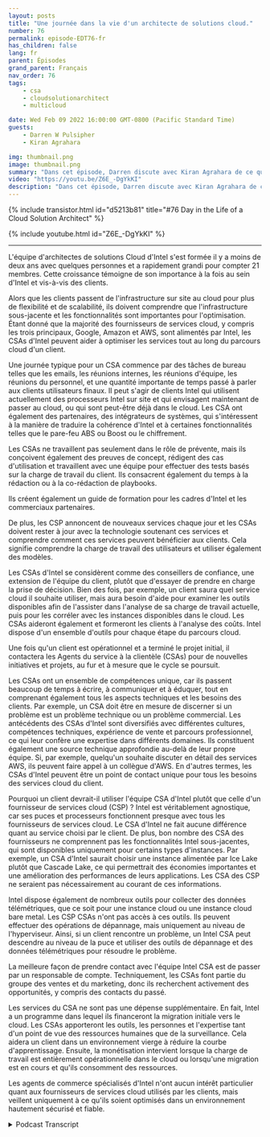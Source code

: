 ```yaml
---
layout: posts
title: "Une journée dans la vie d'un architecte de solutions cloud."
number: 76
permalink: episode-EDT76-fr
has_children: false
lang: fr
parent: Épisodes
grand_parent: Français
nav_order: 76
tags:
    - csa
    - cloudsolutionarchitect
    - multicloud

date: Wed Feb 09 2022 16:00:00 GMT-0800 (Pacific Standard Time)
guests:
    - Darren W Pulsipher
    - Kiran Agrahara

img: thumbnail.png
image: thumbnail.png
summary: "Dans cet épisode, Darren discute avec Kiran Agrahara de ce que les architectes de solutions Cloud d'Intel (CSA) font dans une journée pour bénéficier non seulement aux fournisseurs de services Cloud (CSP), mais aussi aux utilisateurs finaux."
video: "https://youtu.be/Z6E_-DgYkKI"
description: "Dans cet épisode, Darren discute avec Kiran Agrahara de ce que les architectes de solutions Cloud d'Intel (CSA) font dans une journée pour bénéficier non seulement aux fournisseurs de services Cloud (CSP), mais aussi aux utilisateurs finaux."
---
```


<div>
{% include transistor.html id="d5213b81" title="#76 Day in the Life of a Cloud Solution Architect" %}

{% include youtube.html id="Z6E_-DgYkKI" %}
</div>

---

L'équipe d'architectes de solutions Cloud d'Intel s'est formée il y a moins de deux ans avec quelques personnes et a rapidement grandi pour compter 21 membres. Cette croissance témoigne de son importance à la fois au sein d'Intel et vis-à-vis des clients.

Alors que les clients passent de l'infrastructure sur site au cloud pour plus de flexibilité et de scalabilité, ils doivent comprendre que l'infrastructure sous-jacente et les fonctionnalités sont importantes pour l'optimisation. Étant donné que la majorité des fournisseurs de services cloud, y compris les trois principaux, Google, Amazon et AWS, sont alimentés par Intel, les CSAs d'Intel peuvent aider à optimiser les services tout au long du parcours cloud d'un client.

Une journée typique pour un CSA commence par des tâches de bureau telles que les emails, les réunions internes, les réunions d'équipe, les réunions du personnel, et une quantité importante de temps passé à parler aux clients utilisateurs finaux. Il peut s'agir de clients Intel qui utilisent actuellement des processeurs Intel sur site et qui envisagent maintenant de passer au cloud, ou qui sont peut-être déjà dans le cloud. Les CSA ont également des partenaires, des intégrateurs de systèmes, qui s'intéressent à la manière de traduire la cohérence d'Intel et à certaines fonctionnalités telles que le pare-feu ABS ou Boost ou le chiffrement.

Les CSAs ne travaillent pas seulement dans le rôle de prévente, mais ils conçoivent également des preuves de concept, rédigent des cas d'utilisation et travaillent avec une équipe pour effectuer des tests basés sur la charge de travail du client. Ils consacrent également du temps à la rédaction ou à la co-rédaction de playbooks.

Ils créent également un guide de formation pour les cadres d'Intel et les commerciaux partenaires.

De plus, les CSP annoncent de nouveaux services chaque jour et les CSAs doivent rester à jour avec la technologie soutenant ces services et comprendre comment ces services peuvent bénéficier aux clients. Cela signifie comprendre la charge de travail des utilisateurs et utiliser également des modèles.

Les CSAs d'Intel se considèrent comme des conseillers de confiance, une extension de l'équipe du client, plutôt que d'essayer de prendre en charge la prise de décision. Bien des fois, par exemple, un client saura quel service cloud il souhaite utiliser, mais aura besoin d'aide pour examiner les outils disponibles afin de l'assister dans l'analyse de sa charge de travail actuelle, puis pour les corréler avec les instances disponibles dans le cloud. Les CSAs aideront également et formeront les clients à l'analyse des coûts. Intel dispose d'un ensemble d'outils pour chaque étape du parcours cloud.

Une fois qu'un client est opérationnel et a terminé le projet initial, il contactera les Agents du service à la clientèle (CSAs) pour de nouvelles initiatives et projets, au fur et à mesure que le cycle se poursuit.

Les CSAs ont un ensemble de compétences unique, car ils passent beaucoup de temps à écrire, à communiquer et à éduquer, tout en comprenant également tous les aspects techniques et les besoins des clients. Par exemple, un CSA doit être en mesure de discerner si un problème est un problème technique ou un problème commercial. Les antécédents des CSAs d'Intel sont diversifiés avec différentes cultures, compétences techniques, expérience de vente et parcours professionnel, ce qui leur confère une expertise dans différents domaines. Ils constituent également une source technique approfondie au-delà de leur propre équipe. Si, par exemple, quelqu'un souhaite discuter en détail des services AWS, ils peuvent faire appel à un collègue d'AWS. En d'autres termes, les CSAs d'Intel peuvent être un point de contact unique pour tous les besoins des services cloud du client.

Pourquoi un client devrait-il utiliser l'équipe CSA d'Intel plutôt que celle d'un fournisseur de services cloud (CSP) ? Intel est véritablement agnostique, car ses puces et processeurs fonctionnent presque avec tous les fournisseurs de services cloud. Le CSA d'Intel ne fait aucune différence quant au service choisi par le client. De plus, bon nombre des CSA des fournisseurs ne comprennent pas les fonctionnalités Intel sous-jacentes, qui sont disponibles uniquement pour certains types d'instances. Par exemple, un CSA d'Intel saurait choisir une instance alimentée par Ice Lake plutôt que Cascade Lake, ce qui permettrait des économies importantes et une amélioration des performances de leurs applications. Les CSA des CSP ne seraient pas nécessairement au courant de ces informations.

Intel dispose également de nombreux outils pour collecter des données télémétriques, que ce soit pour une instance cloud ou une instance cloud bare metal. Les CSP CSAs n'ont pas accès à ces outils. Ils peuvent effectuer des opérations de dépannage, mais uniquement au niveau de l'hyperviseur. Ainsi, si un client rencontre un problème, un Intel CSA peut descendre au niveau de la puce et utiliser des outils de dépannage et des données télémétriques pour résoudre le problème.

La meilleure façon de prendre contact avec l'équipe Intel CSA est de passer par un responsable de compte. Techniquement, les CSAs font partie du groupe des ventes et du marketing, donc ils recherchent activement des opportunités, y compris des contacts du passé.

Les services du CSA ne sont pas une dépense supplémentaire. En fait, Intel a un programme dans lequel ils financeront la migration initiale vers le cloud. Les CSAs apporteront les outils, les personnes et l'expertise tant d'un point de vue des ressources humaines que de la surveillance. Cela aidera un client dans un environnement vierge à réduire la courbe d'apprentissage. Ensuite, la monétisation intervient lorsque la charge de travail est entièrement opérationnelle dans le cloud ou lorsqu'une migration est en cours et qu'ils consomment des ressources.

Les agents de commerce spécialisés d'Intel n'ont aucun intérêt particulier quant aux fournisseurs de services cloud utilisés par les clients, mais veillent uniquement à ce qu'ils soient optimisés dans un environnement hautement sécurisé et fiable.



<details>
<summary> Podcast Transcript </summary>

<p></p>

</details>
